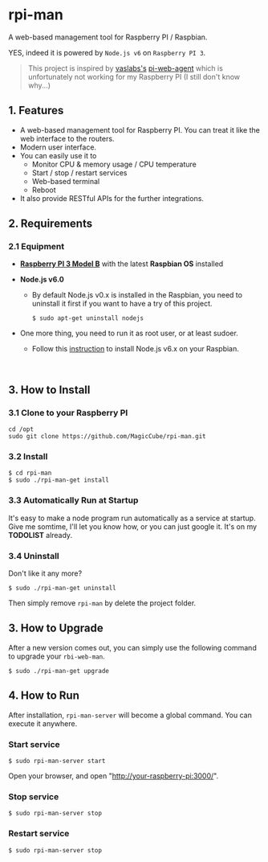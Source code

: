 # rpi-man
A web-based management tool for Raspberry PI / Raspbian.

YES, indeed it is powered by `Node.js v6` on `Raspberry PI 3`.

>  This project is inspired by [vaslabs's](https://github.com/vaslabs) [pi-web-agent](https://github.com/vaslabs/pi-web-agent/wiki/A-web-application-agent-for-the-Raspberry-Pi) which is unfortunately not working for my Raspberry PI (I still don't know why...)



## 1. Features

* A web-based management tool for Raspberry PI. You can treat it like the web interface to the routers.
* Modern user interface.
* You can easily use it to
  * Monitor CPU & memory usage / CPU temperature
  * Start / stop / restart services
  * Web-based terminal
  * Reboot
* It also provide RESTful APIs for the further integrations.



## 2. Requirements
### 2.1 Equipment
* [**Raspberry PI 3 Model B**](https://www.raspberrypi.org/products/raspberry-pi-3-model-b/) with the latest **Raspbian OS** installed
* **Node.js v6.0**
  + By default Node.js v0.x is installed in the Raspbian, you need to uninstall it first if you want to have a try of this project.

    ```shell
    $ sudo apt-get uninstall nodejs
    ```
* One more thing, you need to run it as root user, or at least sudoer.

  + Follow this [instruction](https://nodejs.org/en/download/package-manager/#debian-and-ubuntu-based-linux-distributions) to install Node.js v6.x on your Raspbian.

    ​


## 3. How to Install

### 3.1 Clone to your Raspberry PI

```shell
cd /opt
sudo git clone https://github.com/MagicCube/rpi-man.git
```

### 3.2 Install

```shell
$ cd rpi-man
$ sudo ./rpi-man-get install
```

### 3.3 Automatically Run at Startup

It's easy to make a node program run automatically as a service at startup. Give me somtime, I'll let you know how, or you can just google it. It's on my **TODOLIST** already.

### 3.4 Uninstall

Don't like it any more?

```
$ sudo ./rpi-man-get uninstall
```

Then simply remove  `rpi-man` by delete the project folder.

###

## 3. How to Upgrade

After a new version comes out, you can simply use the following command to upgrade your `rbi-web-man`.

```shell
$ sudo ./rpi-man-get upgrade
```

## 4. How to Run

After installation, `rpi-man-server` will become a global command. You can execute it anywhere.

### Start service

```
$ sudo rpi-man-server start
```

Open your browser, and open "[http://your-raspberry-pi:3000/](http://your-raspberry-pi:3000/)".

### Stop service

```
$ sudo rpi-man-server stop
```

### Restart service

```
$ sudo rpi-man-server stop
```
